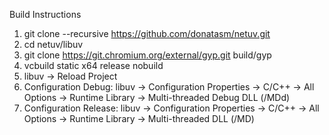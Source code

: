 Build Instructions

1. git clone --recursive https://github.com/donatasm/netuv.git
2. cd netuv/libuv
3. git clone https://git.chromium.org/external/gyp.git build/gyp
4. vcbuild static x64 release nobuild
5. libuv -> Reload Project
6. Configuration Debug: libuv -> Configuration Properties -> C/C++ -> All Options -> Runtime Library -> Multi-threaded Debug DLL (/MDd)
7. Configuration Release: libuv -> Configuration Properties -> C/C++ -> All Options -> Runtime Library -> Multi-threaded DLL (/MD)